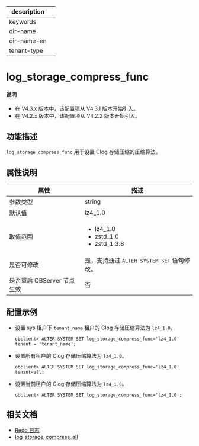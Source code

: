 |description||
|---|---|
|keywords||
|dir-name||
|dir-name-en||
|tenant-type||

# log_storage_compress_func

<main id="notice" type='explain'>
  <h4>说明</h4>
  <ul><li>在 V4.3.x 版本中，该配置项从 V4.3.1 版本开始引入。</li><li>在 V4.2.x 版本中，该配置项从 V4.2.2 版本开始引入。</li></ul>
</main>

## 功能描述

`log_storage_compress_func` 用于设置 Clog 存储压缩的压缩算法。

## 属性说明

| **属性** | **描述** |
| -------- | ------- |
| 参数类型 | string |
| 默认值   | lz4_1.0 |
| 取值范围 |<ul><li>lz4_1.0  </li><li>zstd_1.0 </li><li>zstd_1.3.8 </li></ul>|
| 是否可修改 | 是，支持通过 `ALTER SYSTEM SET` 语句修改。|
| 是否重启 OBServer 节点生效 | 否 |

## 配置示例

* 设置 sys 租户下 `tenant_name` 租户的 Clog 存储压缩算法为 `lz4_1.0`。

    ```shell
    obclient> ALTER SYSTEM SET log_storage_compress_func='lz4_1.0'  tenant = 'tenant_name';
    ```

* 设置所有租户的 Clog 存储压缩算法为 `lz4_1.0`。

    ```shell
    obclient> ALTER SYSTEM SET log_storage_compress_func='lz4_1.0' tenant=all;
    ```

* 设置当前租户的 Clog 存储压缩算法为 `lz4_1.0`。

    ```shell
    obclient> ALTER SYSTEM SET log_storage_compress_func='lz4_1.0';
    ```

## 相关文档

* [Redo 日志](../../../../700.reference/100.oceanbase-database-concepts/800.transaction-management/100.transaction/600.redo-logs.md)
* [log_storage_compress_all](4850.log_storage_compress_all.md)
